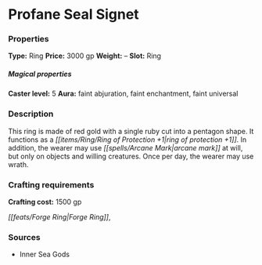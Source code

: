 ﻿---
Title: "Profane Seal Signet"
Type: "Ring"
Price: "3000 gp"
Weight: "–"
Slot: "Ring"
Caster level: "5"
Aura: "faint abjuration, faint enchantment, faint universal"
Description: |
  "This ring is made of red gold with a single ruby cut into a pentagon shape. It functions as a _ring of protection +1_. In addition, the wearer may use _arcane mark_ at will, but only on objects and willing creatures. Once per day, the wearer may use _wrath_."
Crafting cost: "1500 gp"
Sources: "['Inner Sea Gods']"
---

# Profane Seal Signet

### Properties

**Type:** Ring **Price:** 3000 gp **Weight:** – **Slot:** Ring

##### Magical properties

**Caster level:** 5 **Aura:** faint abjuration, faint enchantment, faint universal

### Description

This ring is made of red gold with a single ruby cut into a pentagon shape. It functions as a _[[items/Ring/Ring of Protection +1|ring of protection +1]]_. In addition, the wearer may use _[[spells/Arcane Mark|arcane mark]]_ at will, but only on objects and willing creatures. Once per day, the wearer may use wrath.

### Crafting requirements

**Crafting cost:** 1500 gp

_[[feats/Forge Ring|Forge Ring]]_,

### Sources

* Inner Sea Gods